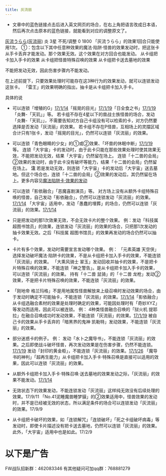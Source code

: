 ```yaml
---
title: 灰流丽
---
```


- 文章中的蓝色链接点击后进入英文网页的场合，在右上角把语言改成日本语，然后再次点击原本的蓝色链接，就能看到对应的调整原文了。

[灰流うらら(灰流丽)](http://www.db.yugioh-card.com/yugiohdb/card_search.action?ope=2&cid=12950) 炎 3星 不死/调整 0 1800
「灰流うらら」的效果1回合只能使用1次。
①：包含以下其中任意种效果的魔法·陷阱·怪兽的效果发动时，把这张卡从手卡丢弃才能发动。那个效果无效。这个效果在对方回合也能发动。
从卡组把卡加入手卡的效果
从卡组把怪兽特殊召唤的效果
从卡组把卡送去墓地的效果

不能把发动无效，因此伤害步骤内不能发动。

在上述前提下，只要效果处理时可能存在这3种行为的效果发动，就可以连锁发动这张卡。
「雷王」的效果明确的指出，抽卡是从卡组把卡加入手卡。

具体的说

- 可以连锁「增殖的G」[17/1/14](http://www.db.yugioh-card.com/yugiohdb/faq_search.action?ope=5&fid=20473&keyword=&tag=-1)「摇晃的目光」[17/1/19](http://www.db.yugioh-card.com/yugiohdb/faq_search.action?ope=5&fid=11509&keyword=&tag=-1)「日全食之书」[17/1/19](http://www.db.yugioh-card.com/yugiohdb/faq_search.action?ope=5&fid=11500&keyword=&tag=-1)「炎舞-「天玑」」等。
若卡组不存在4星以下的兽战士族怪兽的场合，发动「炎舞-「天玑」」，不需要告知对方自己卡组没有可以检索的卡，对方仍然要选择是否发动「灰流丽」的效果。
若卡组不存在P怪兽，互相场上的灵摆区域合计只有1张卡，发动「摇晃的目光」，仍然可以连锁「灰流丽」的效果。

- 可以连锁「青色眼睛的少女」的①或②效果、「坏兽的休眠中断」[17/1/19](http://www.db.yugioh-card.com/yugiohdb/faq_search.action?ope=5&fid=11507&keyword=&tag=-1)等。
连锁「大宇宙」卡的发动时，由于此卡只能在那些效果处理时使其效果无效，不能把发动无效，结果「大宇宙」仍然留在场上。
连锁「十二兽的会局」②效果的发动时，由于此卡没有破坏等能力，结果「十二兽的会局」仍然留在场上。
**注** 若是发动无效，则连锁「大宇宙」卡的发动后「大宇宙」送去墓地。但这个场合也，连锁「十二兽的会局」②效果的发动后，其仍然留在场上。更多内容见[魔法陷阱卡·效果的发动](http://www.jianshu.com/p/ff514abff1e9)

- 可以连锁「影依融合」「恶魔喜剧演员」等。
对方场上没有从额外卡组特殊召唤的怪兽，自己发动「影依融合」，仍然可以连锁发动「灰流丽」的效果。[17/1/14](http://www.db.yugioh-card.com/yugiohdb/faq_search.action?ope=5&fid=20586&keyword=&tag=-1)
「大宇宙」适用中，发动「愚蠢的埋葬」的场合，仍然可以连锁「灰流丽」的效果。[17/1/14](http://www.db.yugioh-card.com/yugiohdb/faq_search.action?ope=5&fid=20543&keyword=&tag=-1)

- 只是把发动的那1次效果无效，不会无效卡片的整个效果。
例：发动「科技属 超图书馆员」的效果，连锁发动「灰流丽」的效果的场合，只把那1次发动的抽卡效果无效。之后「科技属 超图书馆员」的效果再发动的场合仍然可以抽卡。

- 卡片有多个效果，发动时需要宣言发动哪个效果。
例：
「元素英雄 天空侠」选择发动破坏魔法·陷阱卡的效果，不是从卡组把卡加入手卡的效果，不能连锁「灰流丽」的效果。
「大熏风骑士 翠玉」发动回收并抽卡的效果，不是把卡片特殊召唤的效果，不能连锁「神之警告」。是从卡组把卡加入手卡的效果，可以连锁「灰流丽」的效果。
持有「十二兽 鼠骑」的「十二兽 龙枪」发动②效果，不是把卡片特殊召唤的效果，不能连锁「灰流丽」的效果。

- 「刚地帝 格兰玛格」不是用地属性怪兽解放来上级召唤时发动效果的场合，由于发动时确定不可能抽卡，不能连锁「灰流丽」的效果。[17/1/14](http://www.db.yugioh-card.com/yugiohdb/faq_search.action?ope=5&fid=20547&keyword=&tag=-1)「影依融合」从卡组选融合素材的效果是处理时确定的效果，可能因处理时有「奇妙XYZ」等发动而适用，因此可以被连锁。
例：
4种类怪兽融合召唤的「狱火机 提耶拉」在融合召唤成功时发动效果，不能连锁「灰流丽」的效果。[17/1/19](http://www.db.yugioh-card.com/yugiohdb/faq_search.action?ope=5&fid=10690&keyword=&tag=-1)
被自己卡的效果从手卡丢弃的「暗黑界的鬼神 凯勒特」发动效果，不能连锁「灰流丽」的效果。

- 部分迷惑卡的例子。
例：
发动「水卜之魔导书」，不能连锁「灰流丽」的效果。之后即使战斗破坏怪兽，再次发动效果是在伤害步骤，仍然不能连锁。[17/1/19](http://www.db.yugioh-card.com/yugiohdb/faq_search.action?ope=5&fid=11700)
发动「封印的黄金柜」，不能连锁「灰流丽」的效果。[17/1/26](http://www.db.yugioh-card.com/yugiohdb/faq_search.action?ope=5&fid=11993&keyword=&tag=-1)
「魔导书的神判」「超再生能力」从卡组把卡加入手卡·特殊召唤是直接可以适用的效果，因此可以连锁「灰流丽」的效果。

- 从额外卡组把卡加入手卡·特殊召唤·送去墓地的效果发动之际，「灰流丽」的效果不能发动。[17/1/14](http://www.db.yugioh-card.com/yugiohdb/faq_search.action?ope=5&fid=20550&keyword=&tag=-1)

- 无效状态下的效果发动，不能连锁发动「灰流丽」这样纯无效没有后续处理的效果。17/9/11
「No.41泥睡魔兽睡梦貘」的②效果适用中，怪兽效果的发动时，并不是已经被无效的状态，所以满足条件的场合可以连锁发动「灰流丽」的效果。17/9/9

- 从卡组把卡破坏的效果，如「连锁解咒」「连锁破坏」「死之卡组破坏病毒」等发动时，即使卡片描述没有把卡送去墓地，仍然可以连锁「灰流丽」的效果。此外，「大宇宙」适用中也是如此。17/2/9

# 以下是广告
FW战队招新群：462083346
有其他疑问可加qq群：768881279
